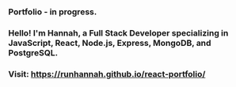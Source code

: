 ### Portfolio - in progress.

### Hello! I'm Hannah, a Full Stack Developer specializing in JavaScript, React, Node.js, Express, MongoDB, and PostgreSQL.

### Visit: https://runhannah.github.io/react-portfolio/
